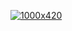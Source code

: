 [![1000x420](https://user-images.githubusercontent.com/444193/88440833-fae74a00-cdc3-11ea-80df-1ca9500dd207.jpg "logan")](https://github.com/brainsnail)
